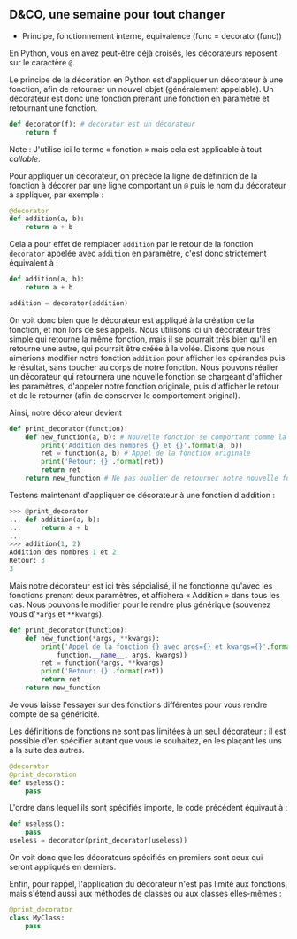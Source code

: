 ## D&CO, une semaine pour tout changer

- Principe, fonctionnement interne, équivalence (func = decorator(func))

En Python, vous en avez peut-être déjà croisés, les décorateurs reposent sur le caractère `@`.

Le principe de la décoration en Python est d'appliquer un décorateur à une fonction, afin de retourner un nouvel objet (généralement appelable).
Un décorateur est donc une fonction prenant une fonction en paramètre et retournant une fonction.

```python
def decorator(f): # decorator est un décorateur
    return f
```

Note : J'utilise ici le terme « fonction » mais cela est applicable à tout *callable*.

Pour appliquer un décorateur, on précède la ligne de définition de la fonction à décorer par une ligne comportant un `@` puis le nom du décorateur à appliquer, par exemple :

```python
@decorator
def addition(a, b):
    return a + b
```

Cela a pour effet de remplacer `addition` par le retour de la fonction `decorator` appelée avec `addition` en paramètre, c'est donc strictement équivalent à :

```python
def addition(a, b):
    return a + b

addition = decorator(addition)
```

On voit donc bien que le décorateur est appliqué à la création de la fonction, et non lors de ses appels.
Nous utilisons ici un décorateur très simple qui retourne la même fonction, mais il se pourrait très bien qu'il en retourne une autre, qui pourrait être créée à la volée.
Disons que nous aimerions modifier notre fonction `addition` pour afficher les opérandes puis le résultat, sans toucher au corps de notre fonction. Nous pouvons réalier un décorateur qui retournera une nouvelle fonction se chargeant d'afficher les paramètres, d'appeler notre fonction originale, puis d'afficher le retour et de le retourner (afin de conserver le comportement original).

Ainsi, notre décorateur devient

```python
def print_decorator(function):
    def new_function(a, b): # Nouvelle fonction se comportant comme la fonction à décorer
        print('Addition des nombres {} et {}'.format(a, b))
        ret = function(a, b) # Appel de la fonction originale
        print('Retour: {}'.format(ret))
        return ret
    return new_function # Ne pas oublier de retourner notre nouvelle fonction
```

Testons maintenant d'appliquer ce décorateur à une fonction d'addition :

```python
>>> @print_decorator
... def addition(a, b):
...     return a + b
...
>>> addition(1, 2)
Addition des nombres 1 et 2
Retour: 3
3
```

Mais notre décorateur est ici très sépcialisé, il ne fonctionne qu'avec les fonctions prenant deux paramètres, et affichera « Addition » dans tous les cas. Nous pouvons le modifier pour le rendre plus générique (souvenez vous d'`*args` et `**kwargs`).

```python
def print_decorator(function):
    def new_function(*args, **kwargs):
        print('Appel de la fonction {} avec args={} et kwargs={}'.format(
            function.__name__, args, kwargs))
        ret = function(*args, **kwargs)
        print('Retour: {}'.format(ret))
        return ret
    return new_function
```

Je vous laisse l'essayer sur des fonctions différentes pour vous rendre compte de sa généricité.

Les définitions de fonctions ne sont pas limitées à un seul décorateur : il est possible d'en spécifier autant que vous le souhaitez, en les plaçant les uns à la suite des autres.

```python
@decorator
@print_decoration
def useless():
    pass
```

L'ordre dans lequel ils sont spécifiés importe, le code précédent équivaut à :

```python
def useless():
    pass
useless = decorator(print_decorator(useless))
```

On voit donc que les décorateurs spécifiés en premiers sont ceux qui seront appliqués en derniers.

Enfin, pour rappel, l'application du décorateur n'est pas limité aux fonctions, mais s'étend aussi aux méthodes de classes ou aux classes elles-mêmes :

```python
@print_decorator
class MyClass:
    pass
```
